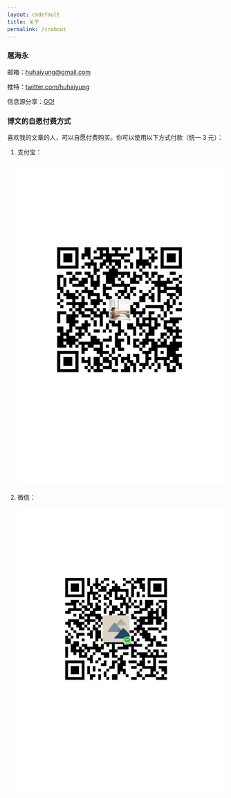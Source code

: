 ```yaml
---
layout: cndefault
title: 关于
permalink: /cnabout
---
```


### 扈海永

邮箱：[huhaiyung@gmail.com](mailto:huhaiyung@gmail.com) 

推特：[twitter.com/huhaiyung](https://twitter.com/huhaiyung)

<p>信息源分享：<a href="/info">GO!</a></p>

### 博文的自愿付费方式

喜欢我的文章的人，可以自愿付费购买。你可以使用以下方式付款（统一 3 元）：

<div id="pay-wrapper">
    <ol>
        <li>
            <p>支付宝：</p>
            <p>
                <img src="/images/alipay.png">
            </p>
        </li>
        <li>
            <p>微信：</p>
            <p>
                <img src="/images/wechat.png">
            </p>
    </li>
    </ol>
</div>
